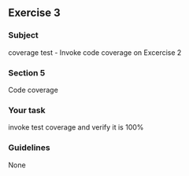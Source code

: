 <h2>Exercise 3</h2>

<h3>Subject</h3> 
coverage test - Invoke code coverage on Excercise 2

<h3>Section 5 </h3>
Code coverage

<h3>Your task</h3>
invoke test coverage and verify it is 100%

<h3>Guidelines</h3>
None
